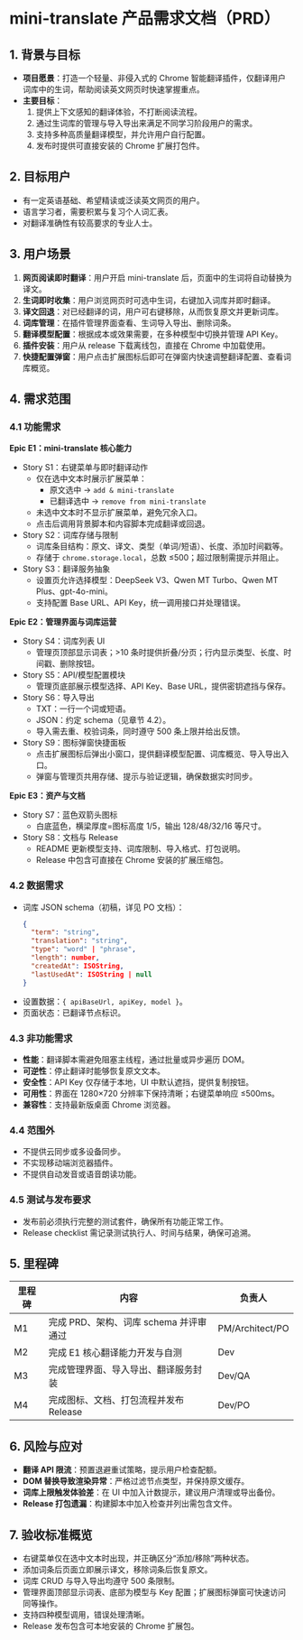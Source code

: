 # mini-translate 产品需求文档（PRD）

## 1. 背景与目标
- **项目愿景**：打造一个轻量、非侵入式的 Chrome 智能翻译插件，仅翻译用户词库中的生词，帮助阅读英文网页时快速掌握重点。
- **主要目标**：
  1. 提供上下文感知的翻译体验，不打断阅读流程。
  2. 通过生词库的管理与导入导出来满足不同学习阶段用户的需求。
  3. 支持多种高质量翻译模型，并允许用户自行配置。
  4. 发布时提供可直接安装的 Chrome 扩展打包件。

## 2. 目标用户
- 有一定英语基础、希望精读或泛读英文网页的用户。
- 语言学习者，需要积累与复习个人词汇表。
- 对翻译准确性有较高要求的专业人士。

## 3. 用户场景
1. **网页阅读即时翻译**：用户开启 mini-translate 后，页面中的生词将自动替换为译文。
2. **生词即时收集**：用户浏览网页时可选中生词，右键加入词库并即时翻译。
3. **译文回退**：对已经翻译的词，用户可右键移除，从而恢复原文并更新词库。
4. **词库管理**：在插件管理界面查看、生词导入导出、删除词条。
5. **翻译模型配置**：根据成本或效果需要，在多种模型中切换并管理 API Key。
6. **插件安装**：用户从 release 下载离线包，直接在 Chrome 中加载使用。
7. **快捷配置弹窗**：用户点击扩展图标后即可在弹窗内快速调整翻译配置、查看词库概览。

## 4. 需求范围
### 4.1 功能需求
**Epic E1：mini-translate 核心能力**
- Story S1：右键菜单与即时翻译动作
  - 仅在选中文本时展示扩展菜单：
    - 原文选中 → `add & mini-translate`
    - 已翻译选中 → `remove from mini-translate`
  - 未选中文本时不显示扩展菜单，避免冗余入口。
  - 点击后调用背景脚本和内容脚本完成翻译或回退。
- Story S2：词库存储与限制
  - 词库条目结构：原文、译文、类型（单词/短语）、长度、添加时间戳等。
  - 存储于 `chrome.storage.local`，总数 ≤500；超过限制需提示并阻止。
- Story S3：翻译服务抽象
  - 设置页允许选择模型：DeepSeek V3、Qwen MT Turbo、Qwen MT Plus、gpt-4o-mini。
  - 支持配置 Base URL、API Key，统一调用接口并处理错误。

**Epic E2：管理界面与词库运营**
- Story S4：词库列表 UI
  - 管理页顶部显示词表；>10 条时提供折叠/分页；行内显示类型、长度、时间戳、删除按钮。
- Story S5：API/模型配置模块
  - 管理页底部展示模型选择、API Key、Base URL，提供密钥遮挡与保存。
- Story S6：导入导出
  - TXT：一行一个词或短语。
  - JSON：约定 schema（见章节 4.2）。
  - 导入需去重、校验词条，同时遵守 500 条上限并给出反馈。
- Story S9：图标弹窗快捷面板
  - 点击扩展图标后弹出小窗口，提供翻译模型配置、词库概览、导入导出入口。
  - 弹窗与管理页共用存储、提示与验证逻辑，确保数据实时同步。

**Epic E3：资产与文档**
- Story S7：蓝色双箭头图标
  - 白底蓝色，横梁厚度=图标高度 1/5，输出 128/48/32/16 等尺寸。
- Story S8：文档与 Release
  - README 更新模型支持、词库限制、导入格式、打包说明。
  - Release 中包含可直接在 Chrome 安装的扩展压缩包。

### 4.2 数据需求
- 词库 JSON schema（初稿，详见 PO 文档）：
  ```json
  {
    "term": "string",
    "translation": "string",
    "type": "word" | "phrase",
    "length": number,
    "createdAt": ISOString,
    "lastUsedAt": ISOString | null
  }
  ```
- 设置数据：`{ apiBaseUrl, apiKey, model }`。
- 页面状态：已翻译节点标识。

### 4.3 非功能需求
- **性能**：翻译脚本需避免阻塞主线程，通过批量或异步遍历 DOM。
- **可逆性**：停止翻译时能够恢复原文文本。
- **安全性**：API Key 仅存储于本地，UI 中默认遮挡，提供复制按钮。
- **可用性**：界面在 1280×720 分辨率下保持清晰；右键菜单响应 ≤500ms。
- **兼容性**：支持最新版桌面 Chrome 浏览器。

### 4.4 范围外
- 不提供云同步或多设备同步。
- 不实现移动端浏览器插件。
- 不提供自动发音或语音朗读功能。

### 4.5 测试与发布要求
- 发布前必须执行完整的测试套件，确保所有功能正常工作。
- Release checklist 需记录测试执行人、时间与结果，确保可追溯。

## 5. 里程碑
| 里程碑 | 内容 | 负责人 |
| --- | --- | --- |
| M1 | 完成 PRD、架构、词库 schema 并评审通过 | PM/Architect/PO |
| M2 | 完成 E1 核心翻译能力开发与自测 | Dev |
| M3 | 完成管理界面、导入导出、翻译服务封装 | Dev/QA |
| M4 | 完成图标、文档、打包流程并发布 Release | Dev/PO |

## 6. 风险与应对
- **翻译 API 限流**：预置退避重试策略，提示用户检查配额。
- **DOM 替换导致渲染异常**：严格过滤节点类型，并保持原文缓存。
- **词库上限触发体验差**：在 UI 中加入计数提示，建议用户清理或导出备份。
- **Release 打包遗漏**：构建脚本中加入检查并列出需包含文件。

## 7. 验收标准概览
- 右键菜单仅在选中文本时出现，并正确区分“添加/移除”两种状态。
- 添加词条后页面立即展示译文，移除词条后恢复原文。
- 词库 CRUD 与导入导出均遵守 500 条限制。
- 管理界面顶部显示词表、底部为模型与 Key 配置；扩展图标弹窗可快速访问同等操作。
- 支持四种模型调用，错误处理清晰。
- Release 发布包含可本地安装的 Chrome 扩展包。
